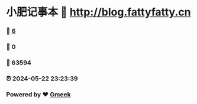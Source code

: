 # 小肥记事本 :link: http://blog.fattyfatty.cn 
### :page_facing_up: [6](http://blog.fattyfatty.cn/tag.html) 
### :speech_balloon: 0 
### :hibiscus: 63594 
### :alarm_clock: 2024-05-22 23:23:39 
### Powered by :heart: [Gmeek](https://github.com/Meekdai/Gmeek)
